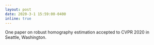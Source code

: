 ```yaml
---
layout: post
date: 2020-3-1 15:59:00-0400
inline: true
---
```


One paper on robust homography estimation accepted to CVPR 2020 in Seattle, Washington.
